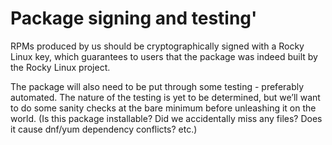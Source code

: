 # Package signing and testing'


RPMs produced by us should be cryptographically signed with a Rocky Linux key, which guarantees to users that the package was 
indeed built by the Rocky Linux project.

The package will also need to be put through some testing - preferably automated. The nature of the testing is yet to be determined, 
but we’ll want to do some sanity checks at the bare minimum before unleashing it on the world. (Is this package installable? Did we accidentally miss any files? Does it cause dnf/yum dependency conflicts? etc.)
